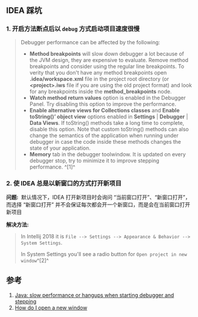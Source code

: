 ﻿## IDEA 踩坑

### 1. 开启方法断点后以 `debug` 方式启动项目速度很慢

> Debugger performance can be affected by the following:
>
> - **Method breakpoints** will slow down debugger a lot because of the JVM design, they are expensive to evaluate. Remove method breakpoints and consider using the regular line breakpoints. To verity that you don't have any method breakpoints open **.idea/workspace.xml** file in the project root directory (or **\<project>.iws** file if you are using the old project format) and look for any breakpoints inside the **method_breakpoints** node.
> - **Watch method return values** option is enabled in the Debugger Panel. Try disabling this option to improve the performance.
> - **Enable alternative views for Collections classes** and **Enable toString()’ object view** options enabled in **Settings** | **Debugger** | **Data Views**. If toString() methods take a long time to complete, disable this option. Note that custom toString() methods can also change the semantics of the application when running under debugger in case the code inside these methods changes the state of your application.
> - **Memory** tab in the debugger toolwindow. It is updated on every debugger stop, try to minimize it to improve stepping performance. ^[1]^



### 2. 使 IDEA 总是以新窗口的方式打开新项目
**问题:**
​        默认情况下，IDEA 打开新项目时会询问 “当前窗口打开”、“新窗口打开”，而选择 “新窗口打开” 并不会保证每次都会开一个新窗口，而是会在当前窗口打开新项目

**解决方法:**

> In Intellij 2018 it is `File --> Settings --> Appearance & Behavior --> System Settings`.
>
> In System Settings you'll see a radio button for `Open project in new window`^[2]^

 




## 参考

1. [Java: slow performance or hangups when starting debugger and stepping](https://intellij-support.jetbrains.com/hc/en-us/articles/206544799-Java-slow-performance-or-hangups-when-starting-debugger-and-stepping#:~:text=Java%3A%20slow%20performance%20or%20hangups%20when%20starting%20debugger%20and%20stepping%20Follow&text=Debugger%20performance%20can%20be%20affected,using%20the%20regular%20line%20breakpoints.)
2. [How do I open a new window](https://intellij-support.jetbrains.com/hc/en-us/community/posts/206372659-How-do-I-open-a-new-window)